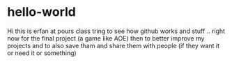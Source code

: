 # hello-world

Hi this is erfan at pours class tring to see how github works and stuff .. right now for the final project (a game like AOE) then to better improve my projects and to also save tham and share them with people (if they want it or need it or something)
